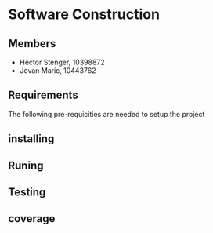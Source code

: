 # Software Construction
## Members
- Hector Stenger, 10398872
- Jovan Maric, 10443762

## Requirements
The following pre-requicities are needed to setup the project

## installing

## Runing

## Testing

## coverage
